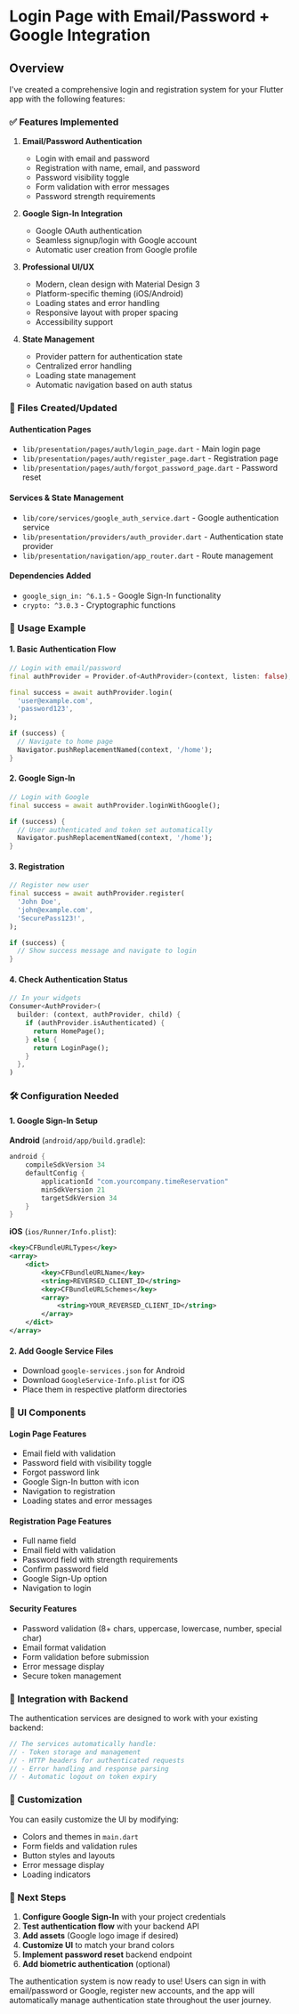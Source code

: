 # Login Page with Email/Password + Google Integration

## Overview

I've created a comprehensive login and registration system for your Flutter app with the following features:

### ✅ Features Implemented

1. **Email/Password Authentication**
   - Login with email and password
   - Registration with name, email, and password
   - Password visibility toggle
   - Form validation with error messages
   - Password strength requirements

2. **Google Sign-In Integration**
   - Google OAuth authentication
   - Seamless signup/login with Google account
   - Automatic user creation from Google profile

3. **Professional UI/UX**
   - Modern, clean design with Material Design 3
   - Platform-specific theming (iOS/Android)
   - Loading states and error handling
   - Responsive layout with proper spacing
   - Accessibility support

4. **State Management**
   - Provider pattern for authentication state
   - Centralized error handling
   - Loading state management
   - Automatic navigation based on auth status

### 📁 Files Created/Updated

#### Authentication Pages
- `lib/presentation/pages/auth/login_page.dart` - Main login page
- `lib/presentation/pages/auth/register_page.dart` - Registration page
- `lib/presentation/pages/auth/forgot_password_page.dart` - Password reset

#### Services & State Management
- `lib/core/services/google_auth_service.dart` - Google authentication service
- `lib/presentation/providers/auth_provider.dart` - Authentication state provider
- `lib/presentation/navigation/app_router.dart` - Route management

#### Dependencies Added
- `google_sign_in: ^6.1.5` - Google Sign-In functionality
- `crypto: ^3.0.3` - Cryptographic functions

### 🚀 Usage Example

#### 1. Basic Authentication Flow

```dart
// Login with email/password
final authProvider = Provider.of<AuthProvider>(context, listen: false);

final success = await authProvider.login(
  'user@example.com',
  'password123',
);

if (success) {
  // Navigate to home page
  Navigator.pushReplacementNamed(context, '/home');
}
```

#### 2. Google Sign-In

```dart
// Login with Google
final success = await authProvider.loginWithGoogle();

if (success) {
  // User authenticated and token set automatically
  Navigator.pushReplacementNamed(context, '/home');
}
```

#### 3. Registration

```dart
// Register new user
final success = await authProvider.register(
  'John Doe',
  'john@example.com',
  'SecurePass123!',
);

if (success) {
  // Show success message and navigate to login
}
```

#### 4. Check Authentication Status

```dart
// In your widgets
Consumer<AuthProvider>(
  builder: (context, authProvider, child) {
    if (authProvider.isAuthenticated) {
      return HomePage();
    } else {
      return LoginPage();
    }
  },
)
```

### 🛠 Configuration Needed

#### 1. Google Sign-In Setup

**Android** (`android/app/build.gradle`):
```gradle
android {
    compileSdkVersion 34
    defaultConfig {
        applicationId "com.yourcompany.timeReservation"
        minSdkVersion 21
        targetSdkVersion 34
    }
}
```

**iOS** (`ios/Runner/Info.plist`):
```xml
<key>CFBundleURLTypes</key>
<array>
    <dict>
        <key>CFBundleURLName</key>
        <string>REVERSED_CLIENT_ID</string>
        <key>CFBundleURLSchemes</key>
        <array>
            <string>YOUR_REVERSED_CLIENT_ID</string>
        </array>
    </dict>
</array>
```

#### 2. Add Google Service Files
- Download `google-services.json` for Android
- Download `GoogleService-Info.plist` for iOS
- Place them in respective platform directories

### 📱 UI Components

#### Login Page Features
- Email field with validation
- Password field with visibility toggle
- Forgot password link
- Google Sign-In button with icon
- Navigation to registration
- Loading states and error messages

#### Registration Page Features
- Full name field
- Email field with validation
- Password field with strength requirements
- Confirm password field
- Google Sign-Up option
- Navigation to login

#### Security Features
- Password validation (8+ chars, uppercase, lowercase, number, special char)
- Email format validation
- Form validation before submission
- Error message display
- Secure token management

### 🔧 Integration with Backend

The authentication services are designed to work with your existing backend:

```dart
// The services automatically handle:
// - Token storage and management
// - HTTP headers for authenticated requests
// - Error handling and response parsing
// - Automatic logout on token expiry
```

### 🎨 Customization

You can easily customize the UI by modifying:
- Colors and themes in `main.dart`
- Form fields and validation rules
- Button styles and layouts
- Error message display
- Loading indicators

### 🔄 Next Steps

1. **Configure Google Sign-In** with your project credentials
2. **Test authentication flow** with your backend API
3. **Add assets** (Google logo image if desired)
4. **Customize UI** to match your brand colors
5. **Implement password reset** backend endpoint
6. **Add biometric authentication** (optional)

The authentication system is now ready to use! Users can sign in with email/password or Google, register new accounts, and the app will automatically manage authentication state throughout the user journey.
